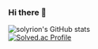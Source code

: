 ### Hi there 👋
![solyrion's GitHub stats](https://github-readme-stats.vercel.app/api?username=solyrion&show_icons=true&theme=dark)  
[![Solved.ac Profile](http://mazassumnida.wtf/api/generate_badge?boj=ert1015)](https://solved.ac/ert1015)

<!--
**solyrion/solyrion** is a ✨ _special_ ✨ repository because its `README.md` (this file) appears on your GitHub profile.

Here are some ideas to get you started:

- 🔭 I’m currently working on ...
- 🌱 I’m currently learning ...
- 👯 I’m looking to collaborate on ...
- 🤔 I’m looking for help with ...
- 💬 Ask me about ...
- 📫 How to reach me: ...
- 😄 Pronouns: ...
- ⚡ Fun fact: ...
-->
